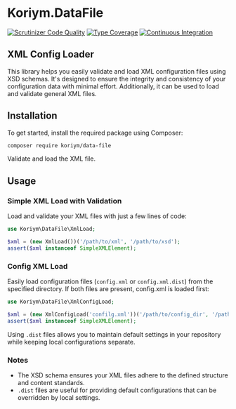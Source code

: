 # Koriym.DataFile

[![Scrutinizer Code Quality](https://scrutinizer-ci.com/g/koriym/Koriym.DataFile/badges/quality-score.png?b=master)](https://scrutinizer-ci.com/g/koriym/Koriym.DataFile/?branch=master)
[![Type Coverage](https://shepherd.dev/github/bearsunday/BEAR.Package/coverage.svg)](https://shepherd.dev/github/bearsunday/BEAR.Package)
[![Continuous Integration](https://github.com/koriym/Koriym.DataFile/actions/workflows/continuous-integration.yml/badge.svg)](https://github.com/koriym/Koriym.DataFile/actions/workflows/continuous-integration.yml)

## XML Config Loader

This library helps you easily validate and load XML configuration files using XSD schemas. It's designed to ensure the integrity and consistency of your configuration data with minimal effort. Additionally, it can be used to load and validate general XML files.



## Installation

To get started, install the required package using Composer:

```bash
composer require koriym/data-file
```

Validate and load the XML file.

## Usage

### Simple XML Load with Validation

Load and validate your XML files with just a few lines of code:

```php
use Koriym\DataFile\XmlLoad;

$xml = (new XmlLoad())('/path/to/xml', '/path/to/xsd');
assert($xml instanceof SimpleXMLElement);
```

### Config XML Load

Easily load configuration files (`config.xml` or `config.xml.dist`) from the specified directory. If both files are present, config.xml is loaded first:

```php
use Koriym\DataFile\XmlConfigLoad;

$xml = (new XmlConfigLoad('confilg.xml'))('/path/to/config_dir', '/path/to/xsd');
assert($xml instanceof SimpleXMLElement);
```

Using `.dist` files allows you to maintain default settings in your repository while keeping local configurations separate.

### Notes

- The XSD schema ensures your XML files adhere to the defined structure and content standards.
- `.dist` files are useful for providing default configurations that can be overridden by local settings.
